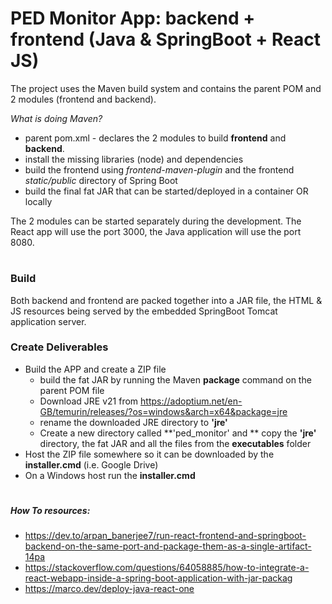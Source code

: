 # PED Monitor App: backend + frontend (Java & SpringBoot + React JS)


The project uses the Maven build system and contains the parent POM and 2 modules (frontend and backend).

*What is doing Maven?*

- parent pom.xml - declares the 2 modules to build **frontend** and **backend**.
- install the missing libraries (node) and dependencies
- build the frontend using *frontend-maven-plugin* and the frontend *static/public* directory of Spring Boot
- build the final fat JAR that can be started/deployed in a container OR locally

The 2 modules can be started separately during the development. The React app will use the port 3000, the Java application will use the port 8080.

#
### Build
Both backend and frontend are packed together into a JAR file, the HTML & JS resources being served by the embedded SpringBoot Tomcat application server.

### Create Deliverables
- Build the APP and create a ZIP file
  - build the fat JAR by running the Maven **package** command on the parent POM file
  - Download JRE v21 from https://adoptium.net/en-GB/temurin/releases/?os=windows&arch=x64&package=jre
  - rename the downloaded JRE directory to **'jre'**
  - Create a new directory called **'ped_monitor' and ** copy the **'jre'** directory, the fat JAR and all the files from the **executables** folder
- Host the ZIP file somewhere so it can be downloaded by the **installer.cmd** (i.e. Google Drive)
- On a Windows host run the **installer.cmd**

#
##### How To resources:
- https://dev.to/arpan_banerjee7/run-react-frontend-and-springboot-backend-on-the-same-port-and-package-them-as-a-single-artifact-14pa
- https://stackoverflow.com/questions/64058885/how-to-integrate-a-react-webapp-inside-a-spring-boot-application-with-jar-packag
- https://marco.dev/deploy-java-react-one